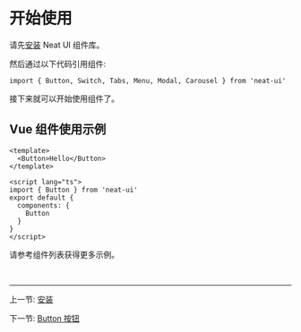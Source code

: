 # 开始使用

请先[安装](#/doc/install) Neat UI 组件库。

然后通过以下代码引用组件:
```
import { Button, Switch, Tabs, Menu, Modal, Carousel } from 'neat-ui'
```
接下来就可以开始使用组件了。

## Vue 组件使用示例
```
<template>
  <Button>Hello</Button>
</template>

<script lang="ts">
import { Button } from 'neat-ui'
export default {
  components: {
    Button
  }
}
</script>
```
请参考组件列表获得更多示例。

<br>

<hr style="height: 0.1em;">

上一节: [安装](#/doc/install)

下一节: [Button 按钮](#/doc/button)
